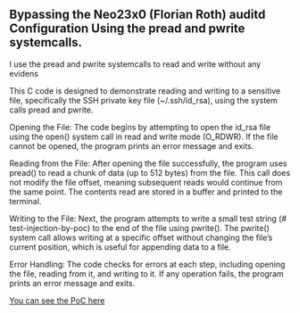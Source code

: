 ## Bypassing the Neo23x0 (Florian Roth) auditd Configuration Using the pread and pwrite systemcalls.


I use the pread and pwrite systemcalls to read and write without any evidens


This C code is designed to demonstrate reading and writing to a sensitive file, specifically the SSH private key file (~/.ssh/id_rsa), using the system calls pread and pwrite.

Opening the File:
The code begins by attempting to open the id_rsa file using the open() system call in read and write mode (O_RDWR). If the file cannot be opened, the program prints an error message and exits.

Reading from the File:
After opening the file successfully, the program uses pread() to read a chunk of data (up to 512 bytes) from the file. This call does not modify the file offset, meaning subsequent reads would continue from the same point. The contents read are stored in a buffer and printed to the terminal.

Writing to the File:
Next, the program attempts to write a small test string (# test-injection-by-poc) to the end of the file using pwrite(). The pwrite() system call allows writing at a specific offset without changing the file’s current position, which is useful for appending data to a file.

Error Handling:
The code checks for errors at each step, including opening the file, reading from it, and writing to it. If any operation fails, the program prints an error message and exits.

[You can see the PoC here](https://youtu.be/ExjJFdVLU3o?si=8KpFIH16AO5C8czm)
